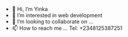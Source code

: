 - 👋 Hi, I’m Yinka 
- 👀 I’m interested in web development  
- 💞️ I’m looking to collaborate on ...
- 📫 How to reach me ... Tel: +2348125387251

<!---
Yinka is a ✨ special ✨ repository because its `README.md` (this file) appears on your GitHub profile.
You can click the Preview link to take a look at your changes.
--->
